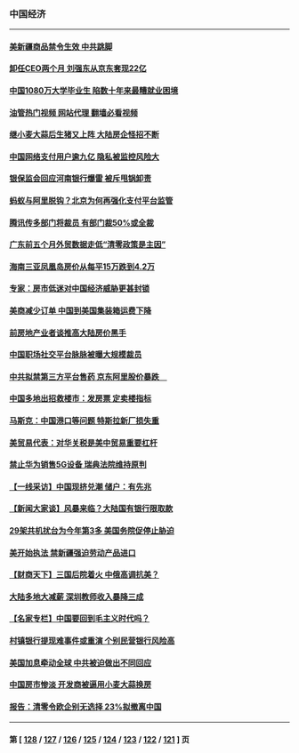 ### 中国经济
---
#### [美新疆商品禁令生效 中共跳脚](../../pages/ncid283/n13766308.md?06241645) 
#### [卸任CEO两个月 刘强东从京东套现22亿](../../pages/ncid283/n13766494.md?06241645) 
#### [中国1080万大学毕业生 陷数十年来最糟就业困境](../../pages/ncid283/n13765911.md?06241645) 
#### [油管热门视频 网站代理 翻墙必看视频](http://209.222.30.114:81/youtube.html?06241645)
#### [继小麦大蒜后生猪又上阵 大陆房企怪招不断](../../pages/ncid283/n13766037.md?06241645) 
#### [中国网络支付用户逾九亿 隐私被监控风险大](../../pages/ncid283/n13766166.md?06241645) 
#### [银保监会回应河南银行爆雷 被斥甩锅卸责](../../pages/ncid283/n13765974.md?06241645) 
#### [蚂蚁与阿里脱钩？北京为何再强化支付平台监管](../../pages/ncid283/n13765997.md?06241645) 
#### [腾讯传多部门将裁员 有部门裁50%或全裁](../../pages/ncid283/n13766047.md?06241645) 
#### [广东前五个月外贸数据走低“清零政策是主因”](../../pages/ncid283/n13765833.md?06241645) 
#### [海南三亚凤凰岛房价从每平15万跌到4.2万](../../pages/ncid283/n13765703.md?06241645) 
#### [专家：房市低迷对中国经济威胁更甚封锁](../../pages/ncid283/n13765712.md?06241645) 
#### [美商减少订单 中国到美国集装箱运费下降](../../pages/ncid283/n13765508.md?06241645) 
#### [前房地产业者谈推高大陆房价黑手](../../pages/ncid283/n13765393.md?06241645) 
#### [中国职场社交平台脉脉被曝大规模裁员](../../pages/ncid283/n13765400.md?06241645) 
#### [中共拟禁第三方平台售药 京东阿里股价暴跌　](../../pages/ncid283/n13765301.md?06241645) 
#### [中国多地出招救楼市：发房票 定卖楼指标](../../pages/ncid283/n13765324.md?06241645) 
#### [马斯克：中国港口等问题 特斯拉新厂损失重](../../pages/ncid283/n13765364.md?06241645) 
#### [美贸易代表：对华关税是美中贸易重要杠杆](../../pages/ncid283/n13765279.md?06241645) 
#### [禁止华为销售5G设备 瑞典法院维持原判](../../pages/ncid283/n13765172.md?06241645) 
#### [【一线采访】中国现挤兑潮 储户：有先兆](../../pages/ncid283/n13764350.md?06241645) 
#### [【新闻大家谈】风暴来临？大陆国有银行限取款](../../pages/ncid283/n13765184.md?06241645) 
#### [29架共机扰台为今年第3多 美国务院促停止胁迫](../../pages/ncid283/n13764254.md?06241645) 
#### [美开始执法 禁新疆强迫劳动产品进口](../../pages/ncid283/n13764649.md?06241645) 
#### [【财商天下】三国后院着火 中俄高调抗美？](../../pages/ncid283/n13764528.md?06241645) 
#### [大陆多地大减薪 深圳教师收入暴降三成](../../pages/ncid283/n13764338.md?06241645) 
#### [【名家专栏】中国要回到毛主义时代吗？](../../pages/ncid283/n13764319.md?06241645) 
#### [村镇银行提现难事件或重演 个别民营银行风险高](../../pages/ncid283/n13764495.md?06241645) 
#### [美国加息牵动全球 中共被迫做出不同回应](../../pages/ncid283/n13764465.md?06241645) 
#### [中国房市惨淡 开发商被逼用小麦大蒜换房](../../pages/ncid283/n13764286.md?06241645) 
#### [报告：清零令欧企别无选择 23%拟撤离中国](../../pages/ncid283/n13763687.md?06241645) 

---
#### 第 [ [128](./128.md?06241645) / [127](./127.md?06241645) / [126](./126.md?06241645) / [125](./125.md?06241645) / [124](./124.md?06241645) / [123](./123.md?06241645) / [122](./122.md?06241645) / [121](./121.md?06241645) ] 页
